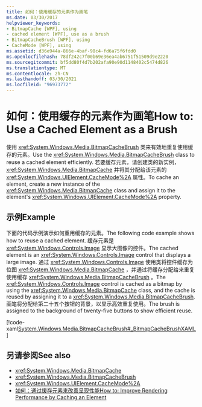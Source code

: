 ```yaml
---
title: 如何：使用缓存的元素作为画笔
ms.date: 03/30/2017
helpviewer_keywords:
- BitmapCache [WPF], using
- cached element [WPF], use as a brush
- BitmapCacheBrush [WPF], using
- CacheMode [WPF], using
ms.assetid: d36e944a-866e-4baf-98c4-fd6a75f6fdd0
ms.openlocfilehash: 78df242c7f00b69e36ea4ab6751f51509d9e2220
ms.sourcegitcommit: bf5dd80f4d7b202afa90e90d1148402c5474d826
ms.translationtype: MT
ms.contentlocale: zh-CN
ms.lasthandoff: 03/30/2021
ms.locfileid: "96973772"
---
```

# <a name="how-to-use-a-cached-element-as-a-brush"></a><span data-ttu-id="e6c69-102">如何：使用缓存的元素作为画笔</span><span class="sxs-lookup"><span data-stu-id="e6c69-102">How to: Use a Cached Element as a Brush</span></span>
<span data-ttu-id="e6c69-103">使用 <xref:System.Windows.Media.BitmapCacheBrush> 类来有效地重复使用缓存的元素。</span><span class="sxs-lookup"><span data-stu-id="e6c69-103">Use the <xref:System.Windows.Media.BitmapCacheBrush> class to reuse a cached element efficiently.</span></span> <span data-ttu-id="e6c69-104">若要缓存元素，请创建类的新实例， <xref:System.Windows.Media.BitmapCache> 并将其分配给该元素的 <xref:System.Windows.UIElement.CacheMode%2A> 属性。</span><span class="sxs-lookup"><span data-stu-id="e6c69-104">To cache an element, create a new instance of the <xref:System.Windows.Media.BitmapCache> class and assign it to the element's <xref:System.Windows.UIElement.CacheMode%2A> property.</span></span>  
  
## <a name="example"></a><span data-ttu-id="e6c69-105">示例</span><span class="sxs-lookup"><span data-stu-id="e6c69-105">Example</span></span>  
 <span data-ttu-id="e6c69-106">下面的代码示例演示如何重用缓存的元素。</span><span class="sxs-lookup"><span data-stu-id="e6c69-106">The following code example shows how to reuse a cached element.</span></span> <span data-ttu-id="e6c69-107">缓存元素是 <xref:System.Windows.Controls.Image> 显示大图像的控件。</span><span class="sxs-lookup"><span data-stu-id="e6c69-107">The cached element is an <xref:System.Windows.Controls.Image> control that displays a large image.</span></span> <span data-ttu-id="e6c69-108">通过 <xref:System.Windows.Controls.Image> 使用类将控件缓存为位图 <xref:System.Windows.Media.BitmapCache> ，并通过将缓存分配给来重复使用缓存 <xref:System.Windows.Media.BitmapCacheBrush> 。</span><span class="sxs-lookup"><span data-stu-id="e6c69-108">The <xref:System.Windows.Controls.Image> control is cached as a bitmap by using the <xref:System.Windows.Media.BitmapCache> class, and the cache is reused by assigning it to a <xref:System.Windows.Media.BitmapCacheBrush>.</span></span> <span data-ttu-id="e6c69-109">画笔将分配给第二十五个按钮的背景，以显示高效重复使用。</span><span class="sxs-lookup"><span data-stu-id="e6c69-109">The brush is assigned to the background of twenty-five buttons to show efficient reuse.</span></span>  
  
 [!code-xaml[System.Windows.Media.BitmapCacheBrush#_BitmapCacheBrushXAML](~/samples/snippets/csharp/VS_Snippets_Wpf/system.windows.media.bitmapcachebrush/cs/window1.xaml#_bitmapcachebrushxaml)]  
  
## <a name="see-also"></a><span data-ttu-id="e6c69-110">另请参阅</span><span class="sxs-lookup"><span data-stu-id="e6c69-110">See also</span></span>

- <xref:System.Windows.Media.BitmapCache>
- <xref:System.Windows.Media.BitmapCacheBrush>
- <xref:System.Windows.UIElement.CacheMode%2A>
- [<span data-ttu-id="e6c69-111">如何：通过缓存元素来改善呈现性能</span><span class="sxs-lookup"><span data-stu-id="e6c69-111">How to: Improve Rendering Performance by Caching an Element</span></span>](how-to-improve-rendering-performance-by-caching-an-element.md)
